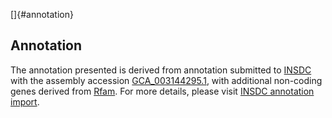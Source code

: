 []{#annotation}

Annotation
----------

The annotation presented is derived from annotation submitted to
[INSDC](http://www.insdc.org) with the assembly accession
[GCA\_003144295.1](http://www.ebi.ac.uk/ena/data/view/GCA_003144295.1),
with additional non-coding genes derived from
[Rfam](http://rfam.xfam.org/). For more details, please visit [INSDC
annotation
import](http://ensemblgenomes.org/info/data/insdc_annotation).
